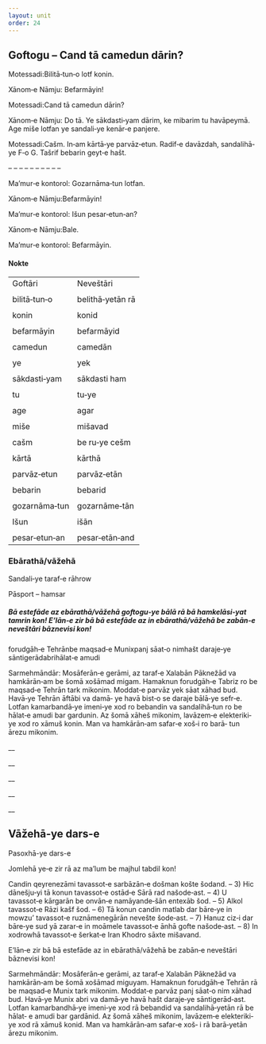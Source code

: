 ```yaml
---
layout: unit
order: 24 
---
```





## Goftogu – Cand tā camedun dārin?

Motessadi:Bilitā‐tun‐o lotf konin.

Xānom‐e Nāmju: Befarmāyin!

Motessadi:Cand tā camedun dārin?

Xānom‐e Nāmju: Do tā. Ye sākdasti‐yam dārim, ke mibarim tu havāpeymā. Age miše lotfan ye sandali‐ye kenār‐e panjere.

Motessadi:Cašm. In‐am kārtā‐ye parvāz‐etun. Radif‐e davāzdah, sandalihā‐ye F‐o G. Tašrif bebarin geyt‐e hašt.

– – – – – – – – – –

Ma’mur‐e kontorol: Gozarnāma‐tun lotfan.

Xānom‐e Nāmju:Befarmāyin!

Ma’mur‐e kontorol: Išun pesar‐etun‐an?

Xānom‐e Nāmju:Bale.

Ma’mur‐e kontorol: Befarmāyin.

#### Nokte

|               |                  |
|-------------|---------------- |
| Goftāri       | Neveštāri        |
|               |                  |
| bilitā‐tun‐o  | belithā‐yetān rā |
|               |                  |
| konin         | konid            |
|               |                  |
| befarmāyin    | befarmāyid       |
|               |                  |
| camedun       | camedān          |
|               |                  |
| ye            | yek              |
|               |                  |
| sākdasti‐yam  | sākdasti ham     |
|               |                  |
| tu            | tu‐ye            |
|               |                  |
| age           | agar             |
|               |                  |
| miše          | mišavad          |
|               |                  |
| cašm          | be ru‐ye cešm    |
|               |                  |
| kārtā         | kārthā           |
|               |                  |
| parvāz‐etun   | parvāz‐etān      |
|               |                  |
| bebarin       | bebarid          |
|               |                  |
| gozarnāma‐tun | gozarnāme‐tān    |
|               |                  |
| Išun          | išān             |
|               |                  |
| pesar‐etun‐an | pesar‐etān‐and   |

### Ebārathā/vāžehā

Sandali‐ye taraf‐e rāhrow

Pāsport – hamsar

##### Bā estefāde az ebārathā/vāžehā goftogu‐ye bālā rā bā hamkelāsi‐yat tamrin kon! E’lān‐e zir bā bā estefāde az in ebārathā/vāžehā be zabān‐e neveštāri bāznevisi kon!

forudgāh‐e Tehrānbe maqsad‐e Munixpanj sāat‐o nimhašt daraje‐ye sāntigerādabrihālat‐e amudi

Sarmehmāndār: Mosāferān‐e gerāmi, az taraf‐e Xalabān Pāknežād va hamkārān‐am be šomā xošāmad migam. Hamaknun forudgāh‐e Tabriz ro be maqsad‐e Tehrān tark mikonim. Moddat‐e parvāz yek sāat xāhad bud. Havā‐ye Tehrān āftābi va damā‐ ye havā bist‐o se daraje bālā‐ye sefr‐e. Lotfan kamarbandā‐ye imeni‐ye xod ro bebandin va sandalihā‐tun ro be hālat‐e amudi bar gardunin. Az šomā xāheš mikonim, lavāzem‐e elekteriki‐ye xod ro xāmuš konin. Man va hamkārān‐am safar‐e xoš‐i ro barā‐ tun ārezu mikonim.

\_\_

\_\_

\_\_

\_\_

\_\_

## Vāžehā-ye dars-e 

Pasoxhā-ye dars-e 

Jomlehā ye‐e zir rā az ma’lum be majhul tabdil kon!

Candin qeyrenezāmi tavassot‐e sarbāzān‐e došman košte šodand. – 3) Hic dānešju‐yi tā konun tavassot‐e ostād‐e Sārā rad našode‐ast. – 4) U tavassot‐e kārgarān be onvān‐e namāyande‐šān entexāb šod. – 5) Alkol tavassot‐e Rāzi kašf šod. – 6) Tā konun candin matlab dar bāre‐ye in mowzu’ tavassot‐e ruznāmenegārān nevešte šode‐ast. – 7) Hanuz ciz‐i dar bāre‐ye sud yā zarar‐e in moāmele tavassot‐e ānhā gofte našode‐ast. – 8) In xodrowhā tavassot‐e šerkat‐e Iran Khodro sāxte mišavand.

E’lān‐e zir bā bā estefāde az in ebārathā/vāžehā be zabān‐e neveštāri bāznevisi kon!

Sarmehmāndār: Mosāferān‐e gerāmi, az taraf‐e Xalabān Pāknežād va hamkārān‐am be šomā xošāmad miguyam. Hamaknun forudgāh‐e Tehrān rā be maqsad‐e Munix tark mikonim. Moddat‐e parvāz panj sāat‐o nim xāhad bud. Havā‐ye Munix abri va damā‐ye havā hašt daraje‐ye sāntigerād‐ast. Lotfan kamarbandhā‐ye imeni‐ye xod rā bebandid va sandalihā‐yetān rā be hālat‐ e amudi bar gardānid. Az šomā xāheš mikonim, lavāzem‐e elekteriki‐ye xod rā xāmuš konid. Man va hamkārān‐am safar‐e xoš‐ i rā barā‐yetān ārezu mikonim.


